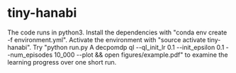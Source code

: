 # tiny-hanabi

The code runs in python3.
Install the dependencies with "conda env create -f environment.yml".
Activate the environment with "source activate tiny-hanabi".
Try "python run.py A decpomdp ql --ql_init_lr 0.1 --init_epsilon 0.1 --num_episodes 10_000 --plot && open figures/example.pdf" to examine the learning progress over one short run.
